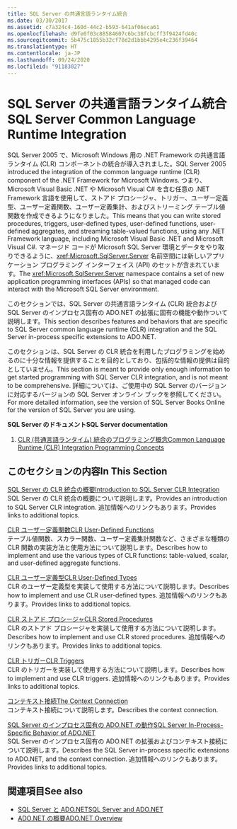 ```yaml
---
title: SQL Server の共通言語ランタイム統合
ms.date: 03/30/2017
ms.assetid: c7a324c4-160d-44c2-b593-641af06eca61
ms.openlocfilehash: d9fe0f03c88584607c6bc38fcbcff3f9424fd40c
ms.sourcegitcommit: 5b475c1855b32cf78d2d1bbb4295e4c236f39464
ms.translationtype: HT
ms.contentlocale: ja-JP
ms.lasthandoff: 09/24/2020
ms.locfileid: "91183027"
---
```

# <a name="sql-server-common-language-runtime-integration"></a><span data-ttu-id="f996b-102">SQL Server の共通言語ランタイム統合</span><span class="sxs-lookup"><span data-stu-id="f996b-102">SQL Server Common Language Runtime Integration</span></span>

<span data-ttu-id="f996b-103">SQL Server 2005 で、Microsoft Windows 用の .NET Framework の共通言語ランタイム (CLR) コンポーネントの統合が導入されました。</span><span class="sxs-lookup"><span data-stu-id="f996b-103">SQL Server 2005 introduced the integration of the common language runtime (CLR) component of the .NET Framework for Microsoft Windows.</span></span> <span data-ttu-id="f996b-104">つまり、Microsoft Visual Basic .NET や Microsoft Visual C# を含む任意の .NET Framework 言語を使用して、ストアド プロシージャ、トリガー、ユーザー定義型、ユーザー定義関数、ユーザー定義集計、およびストリーミング テーブル値関数を作成できるようになりました。</span><span class="sxs-lookup"><span data-stu-id="f996b-104">This means that you can write stored procedures, triggers, user-defined types, user-defined functions, user-defined aggregates, and streaming table-valued functions, using any .NET Framework language, including Microsoft Visual Basic .NET and Microsoft Visual C#.</span></span> <span data-ttu-id="f996b-105">マネージド コードが Microsoft SQL Server 環境とデータをやり取りできるように、<xref:Microsoft.SqlServer.Server> 名前空間には新しいアプリケーション プログラミング インターフェイス (API) のセットが含まれています。</span><span class="sxs-lookup"><span data-stu-id="f996b-105">The <xref:Microsoft.SqlServer.Server> namespace contains a set of new application programming interfaces (APIs) so that managed code can interact with the Microsoft SQL Server environment.</span></span>  
  
 <span data-ttu-id="f996b-106">このセクションでは、SQL Server の共通言語ランタイム (CLR) 統合および SQL Server のインプロセス固有の ADO.NET の拡張に固有の機能や動作ついて説明します。</span><span class="sxs-lookup"><span data-stu-id="f996b-106">This section describes features and behaviors that are specific to SQL Server common language runtime (CLR) integration and the SQL Server in-process specific extensions to ADO.NET.</span></span>  
  
 <span data-ttu-id="f996b-107">このセクションは、SQL Server の CLR 統合を利用したプログラミングを始めるのに十分な情報を提供することを目的としており、包括的な情報の提供は目的としていません。</span><span class="sxs-lookup"><span data-stu-id="f996b-107">This section is meant to provide only enough information to get started programming with SQL Server CLR integration, and is not meant to be comprehensive.</span></span> <span data-ttu-id="f996b-108">詳細については、ご使用中の SQL Server のバージョンに対応するバージョンの SQL Server オンライン ブックを参照してください。</span><span class="sxs-lookup"><span data-stu-id="f996b-108">For more detailed information, see the version of SQL Server Books Online for the version of SQL Server you are using.</span></span>  
  
 <span data-ttu-id="f996b-109">**SQL Server のドキュメント**</span><span class="sxs-lookup"><span data-stu-id="f996b-109">**SQL Server documentation**</span></span>  
  
1. [<span data-ttu-id="f996b-110">CLR (共通言語ランタイム) 統合のプログラミング概念</span><span class="sxs-lookup"><span data-stu-id="f996b-110">Common Language Runtime (CLR) Integration Programming Concepts</span></span>](/sql/relational-databases/clr-integration/common-language-runtime-clr-integration-programming-concepts)  
  
## <a name="in-this-section"></a><span data-ttu-id="f996b-111">このセクションの内容</span><span class="sxs-lookup"><span data-stu-id="f996b-111">In This Section</span></span>  

 [<span data-ttu-id="f996b-112">SQL Server の CLR 統合の概要</span><span class="sxs-lookup"><span data-stu-id="f996b-112">Introduction to SQL Server CLR Integration</span></span>](introduction-to-sql-server-clr-integration.md)  
 <span data-ttu-id="f996b-113">SQL Server の CLR 統合の概要について説明します。</span><span class="sxs-lookup"><span data-stu-id="f996b-113">Provides an introduction to SQL Server CLR integration.</span></span> <span data-ttu-id="f996b-114">追加情報へのリンクもあります。</span><span class="sxs-lookup"><span data-stu-id="f996b-114">Provides links to additional topics.</span></span>  
  
 [<span data-ttu-id="f996b-115">CLR ユーザー定義関数</span><span class="sxs-lookup"><span data-stu-id="f996b-115">CLR User-Defined Functions</span></span>](clr-user-defined-functions.md)  
 <span data-ttu-id="f996b-116">テーブル値関数、スカラー関数、ユーザー定義集計関数など、さまざまな種類の CLR 関数の実装方法と使用方法について説明します。</span><span class="sxs-lookup"><span data-stu-id="f996b-116">Describes how to implement and use the various types of CLR functions: table-valued, scalar, and user-defined aggregate functions.</span></span>  
  
 [<span data-ttu-id="f996b-117">CLR ユーザー定義型</span><span class="sxs-lookup"><span data-stu-id="f996b-117">CLR User-Defined Types</span></span>](clr-user-defined-types.md)  
 <span data-ttu-id="f996b-118">CLR のユーザー定義型を実装して使用する方法について説明します。</span><span class="sxs-lookup"><span data-stu-id="f996b-118">Describes how to implement and use CLR user-defined types.</span></span> <span data-ttu-id="f996b-119">追加情報へのリンクもあります。</span><span class="sxs-lookup"><span data-stu-id="f996b-119">Provides links to additional topics.</span></span>  
  
 [<span data-ttu-id="f996b-120">CLR ストアド プロシージャ</span><span class="sxs-lookup"><span data-stu-id="f996b-120">CLR Stored Procedures</span></span>](clr-stored-procedures.md)  
 <span data-ttu-id="f996b-121">CLR のストアド プロシージャを実装して使用する方法について説明します。</span><span class="sxs-lookup"><span data-stu-id="f996b-121">Describes how to implement and use CLR stored procedures.</span></span> <span data-ttu-id="f996b-122">追加情報へのリンクもあります。</span><span class="sxs-lookup"><span data-stu-id="f996b-122">Provides links to additional topics.</span></span>  
  
 [<span data-ttu-id="f996b-123">CLR トリガー</span><span class="sxs-lookup"><span data-stu-id="f996b-123">CLR Triggers</span></span>](clr-triggers.md)  
 <span data-ttu-id="f996b-124">CLR のトリガーを実装して使用する方法について説明します。</span><span class="sxs-lookup"><span data-stu-id="f996b-124">Describes how to implement and use CLR triggers.</span></span> <span data-ttu-id="f996b-125">追加情報へのリンクもあります。</span><span class="sxs-lookup"><span data-stu-id="f996b-125">Provides links to additional topics.</span></span>  
  
 [<span data-ttu-id="f996b-126">コンテキスト接続</span><span class="sxs-lookup"><span data-stu-id="f996b-126">The Context Connection</span></span>](the-context-connection.md)  
 <span data-ttu-id="f996b-127">コンテキスト接続について説明します。</span><span class="sxs-lookup"><span data-stu-id="f996b-127">Describes the context connection.</span></span>  
  
 [<span data-ttu-id="f996b-128">SQL Server のインプロセス固有の ADO.NET の動作</span><span class="sxs-lookup"><span data-stu-id="f996b-128">SQL Server In-Process-Specific Behavior of ADO.NET</span></span>](sql-server-in-process-specific-behavior-of-adonet.md)  
 <span data-ttu-id="f996b-129">SQL Server のインプロセス固有の ADO.NET の拡張およびコンテキスト接続について説明します。</span><span class="sxs-lookup"><span data-stu-id="f996b-129">Describes the SQL Server in-process specific extensions to ADO.NET, and the context connection.</span></span> <span data-ttu-id="f996b-130">追加情報へのリンクもあります。</span><span class="sxs-lookup"><span data-stu-id="f996b-130">Provides links to additional topics.</span></span>  
  
## <a name="see-also"></a><span data-ttu-id="f996b-131">関連項目</span><span class="sxs-lookup"><span data-stu-id="f996b-131">See also</span></span>

- [<span data-ttu-id="f996b-132">SQL Server と ADO.NET</span><span class="sxs-lookup"><span data-stu-id="f996b-132">SQL Server and ADO.NET</span></span>](index.md)
- [<span data-ttu-id="f996b-133">ADO.NET の概要</span><span class="sxs-lookup"><span data-stu-id="f996b-133">ADO.NET Overview</span></span>](../ado-net-overview.md)
